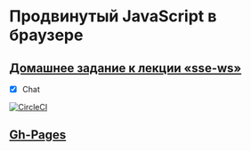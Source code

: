 # Продвинутый JavaScript в браузере

## [Домашнее задание к лекции «sse-ws»](https://github.com/TomSG03/ahj-homeworks/tree/simplification/sse-ws)

- [x] Chat

[![CircleCI](https://circleci.com/gh/TomSG03/ahj-ws-chat-fe/tree/main.svg?style=svg)](https://circleci.com/gh/TomSG03/ahj-ws-chat-fe/tree/main)

## [Gh-Pages]()
